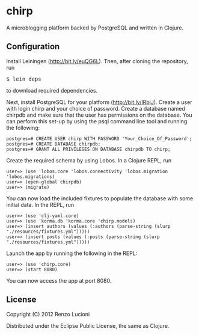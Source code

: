 # chirp

A microblogging platform backed by PostgreSQL and written in Clojure.


## Configuration

Install Leiningen (http://bit.ly/euQG6L). Then, after cloning the repository, run <pre>$ lein deps</pre> to download required dependencies.

Next, install PostgreSQL for your platform (http://bit.ly/IRbjJ). Create a user with login 
chirp and your choice of password. Create a database named chirpdb and make sure that the user has permissions on the database. You can perform this set-up by using the psql command line tool and running the following:

	postgres=# CREATE USER chirp WITH PASSWORD 'Your_Choice_Of_Password';
	postgres=# CREATE DATABASE chirpdb;
	postgres=# GRANT ALL PRIVILEGES ON DATABASE chirpdb TO chirp;

Create the required schema by using Lobos. In a Clojure REPL, run

	user=> (use 'lobos.core 'lobos.connectivity 'lobos.migration 'lobos.migrations)
	user=> (open-global chirpdb)
	user=> (migrate)

You can now load the included fixtures to populate the database with some initial data. In the REPL, run

	user=> (use 'clj-yaml.core)
	user=> (use 'korma.db 'korma.core 'chirp.models)
	user=> (insert authors (values (:authors (parse-string (slurp "./resources/fixtures.yml")))))
	user=> (insert posts (values (:posts (parse-string (slurp "./resources/fixtures.yml")))))

Launch the app by running the following in the REPL:

	user=> (use 'chirp.core)
	user=> (start 8080)

You can now access the app at port 8080.


## License

Copyright (C) 2012 Renzo Lucioni

Distributed under the Eclipse Public License, the same as Clojure.